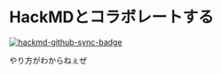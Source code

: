 # HackMDとコラボレートする

[![hackmd-github-sync-badge](https://hackmd.io/7F2Nl7AISUKC1tZA7I8y9A/badge)](https://hackmd.io/7F2Nl7AISUKC1tZA7I8y9A)


やり方がわからねぇぜ
